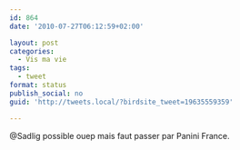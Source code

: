 ```yaml
---
id: 864
date: '2010-07-27T06:12:59+02:00'

layout: post
categories:
  - Vis ma vie
tags:
  - tweet
format: status
publish_social: no
guid: 'http://tweets.local/?birdsite_tweet=19635559359'

---
```


@Sadlig possible ouep mais faut passer par Panini France.